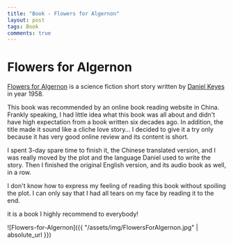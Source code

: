 ```yaml
---
title: "Book - Flowers for Algernon"
layout: post
tags: Book
comments: true
---
```


# Flowers for Algernon

[Flowers for Algernon](https://en.wikipedia.org/wiki/Flowers_for_Algernon) is a science fiction short story written by [Daniel Keyes](https://en.wikipedia.org/wiki/Daniel_Keyes) in year 1958.

This book was recommended by an online book reading website in China. Frankly speaking, I had little idea what this book was all about  and didn't have high expectation from a book written six decades ago. In addition, the title made it sound like a cliche love story... I decided to give it a try only because it has very good online review and its content is short.

I spent 3-day spare time to finish it, the Chinese translated version, and I was really moved by the plot and the language Daniel used to write the story.
Then I finished the original English version, and its audio book as well, in a row.

I don't know how to express my feeling of reading this book without spoiling the plot. I can only say that I had all tears on my face by reading it to the end.

it is a book I highly recommend to everybody!

![Flowers-for-Algernon]({{ "/assets/img/FlowersForAlgernon.jpg" | absolute_url }})
